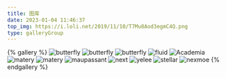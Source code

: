 ```yaml
---
title: 图库
date: 2023-01-04 11:46:37
top_img: https://i.loli.net/2019/11/10/T7Mu8Aod3egmC4Q.png
type: galleryGroup
---
```

{% gallery %}
![butterfly](https://s1.ax1x.com/2023/01/04/pSFegW6.png)
![butterfly](https://s1.ax1x.com/2023/01/04/pSFedQU.jpg)
![butterfly](https://s1.ax1x.com/2023/01/04/pSFewyF.jpg)
![fluid](https://s1.ax1x.com/2023/01/04/pSFe0L4.png)
![Academia](https://s1.ax1x.com/2023/01/04/pSFeUzT.jpg)
![matery](https://s1.ax1x.com/2023/01/04/pSFeDeJ.png)
![matery](https://s1.ax1x.com/2023/01/04/pSFerw9.png)
![maupassant](https://s1.ax1x.com/2023/01/04/pSFesoR.jpg)
![next](https://s1.ax1x.com/2023/01/04/pSFe6F1.png)
![yelee](https://s1.ax1x.com/2023/01/04/pSFecJx.jpg)
![stellar](https://www.embeddedstack.cn/shot.png)
![nexmoe](https://user-images.githubusercontent.com/16796652/134768469-52d2426b-5c7c-4a46-8f0e-064361044d88.png)
{% endgallery %}
